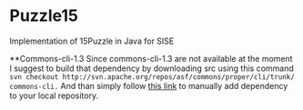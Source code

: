 Puzzle15
========

Implementation of 15Puzzle in Java for SISE

**Commons-cli-1.3
Since commons-cli-1.3 are not available at the moment
I suggest to build that dependency by downloading src using
this command
    ```
    svn checkout http://svn.apache.org/repos/asf/commons/proper/cli/trunk/ commons-cli.
    ```
And than simply follow [this link](http://maven.apache.org/guides/mini/guide-3rd-party-jars-local.html) to 
manually add dependency to your local repository.
